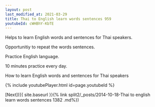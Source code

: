 ```yaml
---
layout: post
last_modified_at: 2021-03-29
title: Thai to English learn words sentences 959 
youtubeId: cWHBhY-KbTE
---
```

 
 
Helps to learn English words and sentences for Thai speakers.

Opportunitiy to repeat the words sentences. 

Practice English language. 
 
10 minutes practice every day. 
 
How to learn English words and sentences for Thai speakers 
 
{% include youtubePlayer.html id=page.youtubeId %}
 
 
[Next]({{ site.baseurl }}{% link  split2/_posts/2014-10-18-Thai to english learn words sentences 1382 .md%})
 
